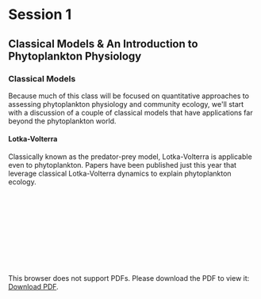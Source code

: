 # Session 1
## Classical Models & An Introduction to Phytoplankton Physiology

### Classical Models

Because much of this class will be focused on quantitative approaches to assessing phytoplankton physiology and community ecology, we'll start with a discussion of a couple of classical models that have applications far beyond the phytoplankton world. 

#### Lotka-Volterra

Classically known as the predator-prey model, Lotka-Volterra is applicable even to phytoplankton. Papers have been published just this year that leverage classical Lotka-Volterra dynamics to explain phytoplankton ecology. 

<object data="../literature/session1/hofmann2021.pdf" type="application/pdf" width="700px" height="700px">
    <embed src="https://readthedocs.io/en/latest/literature/session1/hofmann2021.pdf">
        <p>This browser does not support PDFs. Please download the PDF to view it: <a href="https://readthedocs.io/en/latest/literature/session1/hofmann2021.pdf">Download PDF</a>.</p>
    </embed>
</object>

```python

```
